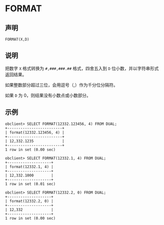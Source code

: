 FORMAT 
===========================



声明 
-----------------------

```unknow
FORMAT(X,D)
```



说明 
-----------------------

把数字 `X` 格式转换为 `#,###,###.##` 格式，四舍五入到 `D` 位小数，并以字符串形式返回结果。

如果整数部分超过三位，会用逗号（,）作为千分位分隔符。

如果 `D` 为 0，则结果没有小数点或小数部分。

示例 
-----------------------

```unknow
obclient> SELECT FORMAT(12332.123456, 4) FROM DUAL;
+-------------------------+
| format(12332.123456, 4) |
+-------------------------+
| 12,332.1235             |
+-------------------------+
1 row in set (0.00 sec)

obclient> SELECT FORMAT(12332.1, 4) FROM DUAL;
+--------------------+
| format(12332.1, 4) |
+--------------------+
| 12,332.1000        |
+--------------------+
1 row in set (0.01 sec)

obclient> SELECT FORMAT(12332.2, 0) FROM DUAL;
+--------------------+
| format(12332.2, 0) |
+--------------------+
| 12,332             |
+--------------------+
1 row in set (0.00 sec)
```


